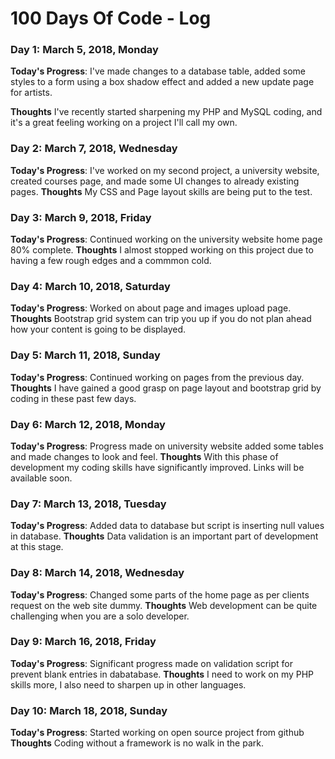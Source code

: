 # 100 Days Of Code - Log

<!-- ### Day 0: February 30, 2016 (Example 2) -->
<!-- ##### (delete me or comment me out) -->

<!-- **Today's Progress**: Fixed CSS, worked on canvas functionality for the app.

**Thoughts**: I really struggled with CSS, but, overall, I feel like I am slowly getting better at it. Canvas is still new for me, but I managed to figure out some basic functionality.

**Link(s) to work**: [Calculator App](http://www.example.com)
 -->

### Day 1: March 5, 2018, Monday

**Today's Progress**: I've made changes to a database table, added some styles to a form using a box shadow effect and added a new update page for artists.

**Thoughts** I've recently started sharpening my PHP and MySQL coding, and it's a great feeling working on a project I'll call my own.

### Day 2: March 7, 2018, Wednesday
**Today's Progress**: I've worked on my second project, a university website, created courses page, and made some UI changes to already existing pages.
**Thoughts** My CSS and Page layout skills are being put to the test.

### Day 3: March 9, 2018, Friday
**Today's Progress**: Continued working on the university website home page 80% complete.
**Thoughts** I almost stopped working on this project due to having a few rough edges and a commmon cold.

### Day 4: March 10, 2018, Saturday
**Today's Progress**: Worked on about page and images upload page.
**Thoughts** Bootstrap grid system can trip you up if you do not plan ahead how your content is going to be displayed.

### Day 5: March 11, 2018, Sunday
**Today's Progress**: Continued working on pages from the previous day.
**Thoughts** I have gained a good grasp on page layout and bootstrap grid by coding in these past few days.

### Day 6: March 12, 2018, Monday
**Today's Progress**: Progress made on university website added some tables and made changes to look and feel.
**Thoughts** With this phase of development my coding skills have significantly improved. Links will be available soon.

### Day 7: March 13, 2018, Tuesday
**Today's Progress**: Added data to database but script is inserting null values in database.
**Thoughts** Data validation is an important part of development at this stage.

### Day 8: March 14, 2018, Wednesday
**Today's Progress**: Changed some parts of the home page as per clients request on the web site dummy.
**Thoughts** Web development can be quite challenging when you are a solo developer.

### Day 9: March 16, 2018, Friday
**Today's Progress**: Significant progress made on validation script for prevent blank entries in dabatabase.
**Thoughts** I need to work on my PHP skills more, I also need to sharpen up in other languages.

### Day 10: March 18, 2018, Sunday
**Today's Progress**: Started working on open source project from github
**Thoughts** Coding without a framework is no walk in the park.

